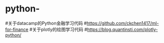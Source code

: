 # python-
#关于datacamp的Python金融学习代码
#https://github.com/ckchen1417/ml-for-finance
#关于plotly的绘图学习代码
#https://blog.quantinsti.com/plotly-python/

